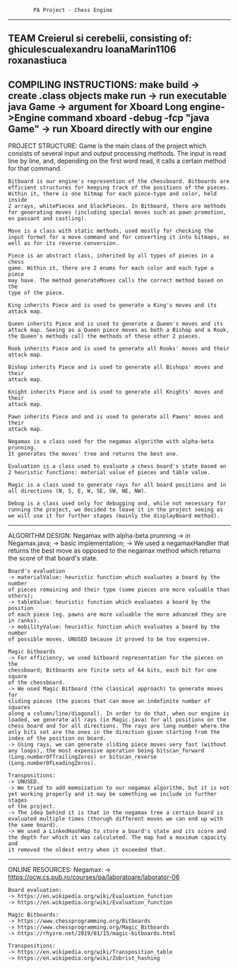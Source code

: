 			PA Project - Chess Engine
------------------------------------------------------------------------------
TEAM Creierul si cerebelii, consisting of:
	ghiculescualexandru
	IoanaMarin1106
	roxanastiuca
-------------------------------------------------------------------------------
COMPILING INSTRUCTIONS:
	make build -> create .class objects
	make run -> run executable
	java Game -> argument for Xboard Long engine->Engine command
	xboard -debug -fcp "java Game" -> run Xboard directly with our engine
-------------------------------------------------------------------------------
PROJECT STRUCTURE:
	Game is the main class of the project which consists of several input
	and output processing methods. The input is read line by line, and,
	depending on the first word read, it calls a certain method for that
	command.
	
	Bitboard is our engine's represention of the chessboard. Bitboards are
	efficient structures for keeping track of the positions of the pieces.
	Within it, there is one bitmap for each piece-type and color, held inside
	2 arrays, whitePieces and blackPieces. In Bitboard, there are methods
	for generating moves (including special moves such as pawn promotion,
	en passant and castling).
	
	Move is a class with static methods, used mostly for checking the
	input format for a move command and for converting it into bitmaps, as
	well as for its reverse conversion.

	Piece is an abstract class, inherited by all types of pieces in a chess
	game. Within it, there are 2 enums for each color and each type a piece
	may have. The method generateMoves calls the correct method based on the
	type of the piece.

	King inherits Piece and is used to generate a King's moves and its
	attack map.

	Queen inherits Piece and is used to generate a Queen's moves and its
	attack map. Seeing as a Queen piece moves as both a Bishop and a Rook,
	the Queen's methods call the methods of these other 2 pieces.

	Rook inherits Piece and is used to generate all Rooks' moves and their
	attack map.

	Bishop inherits Piece and is used to generate all Bishops' moves and their
	attack map.

	Knight inherits Piece and is used to generate all Knights' moves and their
	attack map.

	Pawn inherits Piece and and is used to generate all Pawns' moves and their
	attack map.

	Negamax is a class used for the negamax algorithm with alpha-beta prunning.
	It generates the moves' tree and returns the best one.

	Evaluation is a class used to evaluate a chess board's state based on
	2 heuristic functions: material value of pieces and table value.

	Magic is a class used to generate rays for all board positions and in
	all directions (N, S, E, W, SE, SW, NE, NW).

	Debug is a class used only for debugging and, while not necessary for
	running the project, we decided to leave it in the project seeing as
	we will use it for further stages (mainly the displayBoard method).
-------------------------------------------------------------------------------
ALGORITHM DESIGN:
	Negamax with alpha-beta prunning
	-> in Negamax.java;
	-> basic implementation;
	-> We used a negamaxHandler that returns the best move as opposed to
	the negamax method which returns the score of that board's state.

	Board's evaluation
	-> materialValue: heuristic function which evaluates a board by the number
	of pieces remaining and their type (some pieces are more valuable than
	others);
	-> tableValue: heuristic function which evaluates a board by the position
	of each piece (eg. pawns are more valuable the more advanced they are
	in ranks).
	-> mobilityValue: heuristic function which evaluates a board by the number
	of possible moves. UNUSED because it proved to be too expensive.

	Magic bitboards
	-> For efficiency, we used bitboard representation for the pieces on the
	chessboard; Bitboards are finite sets of 64 bits, each bit for one square
	of the chessboard.
	-> We used Magic Bitboard (the classical approach) to generate moves for
	sliding pieces (the pieces that can move an indefinite number of squares
	along a column/line/diagonal). In order to do that, when our engine is
	loaded, we generate all rays (in Magic.java) for all positions on the
	chess board and for all directions. The rays are long number where the
	only bits set are the ones in the direction given starting from the
	index of the position on board.
	-> Using rays, we can generate sliding piece moves very fast (without
	any loops), the most expensive operation being bitscan_forward
	(Long.numberOfTrailingZeros) or bitscan_reverse (Long.numberOfLeadingZeros).

	Transpositions:
	-> UNUSED.
	-> We tried to add memoization to our negamax algorithm, but it is not
	yet working properly and it may be something we include in further stages
	of the project.
	-> The idea behind it is that in the negamax tree a certain board is
	evaluated multiple times (thorugh different moves we can end up with
	the same board).
	-> We used a LinkedHashMap to store a board's state and its score and
	the depth for which it was calculated. The map had a maximum capacity and
	it removed the oldest entry when it exceeded that.
-------------------------------------------------------------------------------
ONLINE RESOURCES:
	Negamax:
	-> https://ocw.cs.pub.ro/courses/pa/laboratoare/laborator-06

	Board evaluation:
	-> https://en.wikipedia.org/wiki/Evaluation_function
	-> https://en.wikipedia.org/wiki/Evaluation_function

	Magic Bitboards:
	-> https://www.chessprogramming.org/Bitboards
	-> https://www.chessprogramming.org/Magic_Bitboards
	-> https://rhysre.net/2019/01/15/magic-bitboards.html

	Transpositions:
	-> https://en.wikipedia.org/wiki/Transposition_table
	-> https://en.wikipedia.org/wiki/Zobrist_hashing
